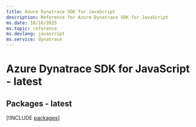 ```yaml
---
title: Azure Dynatrace SDK for JavaScript
description: Reference for Azure Dynatrace SDK for JavaScript
ms.date: 10/16/2025
ms.topic: reference
ms.devlang: javascript
ms.service: dynatrace
---
```

# Azure Dynatrace SDK for JavaScript - latest
## Packages - latest
[!INCLUDE [packages](dynatrace-index.md)]